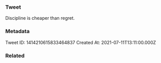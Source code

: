 ### Tweet
Discipline is cheaper than regret.

### Metadata
Tweet ID: 1414210615833464837
Created At: 2021-07-11T13:11:00.000Z

### Related

